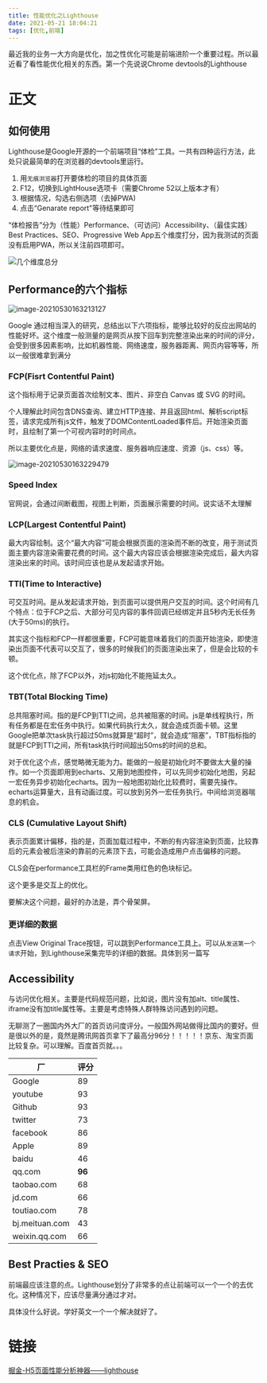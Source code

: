 ```yaml
---
title: 性能优化之Lighthouse
date: 2021-05-21 18:04:21
tags: [优化,前端]
---
```


最近我的业务一大方向是优化，加之性优化可能是前端进阶一个重要过程。所以最近看了看性能优化相关的东西。第一个先说说Chrome devtools的Lighthouse

# 正文

## 如何使用

Lighthouse是Google开源的一个前端项目“体检”工具。一共有四种运行方法，此处只说最简单的在浏览器的devtools里运行。

1. 用`无痕浏览器`打开要体检的项目的具体页面
2. F12，切换到LightHouse选项卡（需要Chrome 52以上版本才有）
3. 根据情况，勾选右侧选项（去掉PWA)
4. 点击“Genarate report"等待结果即可

“体检报告”分为（性能）Performance、（可访问）Accessibility、（最佳实践）Best Practices、SEO、Progressive Web App五个维度打分，因为我测试的页面没有启用PWA，所以关注前四项即可。

![几个维度总分](https://my-bucket-hexo-1258538316.cos.ap-guangzhou.myqcloud.com/typora/202105/30/163142-938623.png)

## Performance的六个指标

![image-20210530163213127](https://my-bucket-hexo-1258538316.cos.ap-guangzhou.myqcloud.com/typora/202105/30/163213-901084.png)

Google 通过相当深入的研究，总结出以下六项指标，能够比较好的反应出网站的性能好坏。这个维度一般测量的是网页从按下回车到完整渲染出来的时间的评分，会受到很多因素影响，比如机器性能、网络速度，服务器距离、网页内容等等，所以一般很难拿到满分

### FCP(Fisrt Contentful Paint)

这个指标用于记录页面首次绘制文本、图片、非空白 Canvas 或 SVG 的时间。

个人理解此时间包含DNS查询、建立HTTP连接、并且返回html、解析script标签，请求完成所有js文件，触发了DOMContentLoaded事件后。开始渲染页面时，且绘制了第一个可视内容时的时间点。

所以主要优化点是，网络的请求速度、服务器响应速度、资源（js、css）等。


![image-20210530163229479](https://my-bucket-hexo-1258538316.cos.ap-guangzhou.myqcloud.com/typora/202105/30/163231-210366.png)


### Speed Index

官网说，会通过间断截图，视图上判断，页面展示需要的时间。说实话不太理解

### LCP(Largest Contentful Paint)

最大内容绘制。这个“最大内容”可能会根据页面的渲染而不断的改变，用于测试页面主要内容渲染需要花费的时间。这个最大内容应该会根据渲染完成后，最大内容渲染出来的时间。该时间应该也是从发起请求开始。

### TTI(Time to Interactive)

可交互时间。是从发起请求开始，到页面可以提供用户交互的时间。这个时间有几个特点：位于FCP之后、大部分可见内容的事件回调已经绑定并且5秒内无长任务(大于50ms)的执行。

其实这个指标和FCP一样都很重要，FCP可能意味着我们的页面开始渲染，即使渲染出页面不代表可以交互了，很多的时候我们的页面渲染出来了，但是会比较的卡顿。

这个优化点，除了FCP以外，对js初始化不能拖延太久。

### TBT(Total Blocking Time)

总共阻塞时间。指的是FCP到TTI之间，总共被阻塞的时间。js是单线程执行，所有任务都是在宏任务中执行。如果代码执行太久，就会造成页面卡顿。这里Google把单次task执行超过50ms就算是“超时”，就会造成“阻塞”，TBT指标指的就是FCP到TTI之间，所有task执行时间超出50ms的时间的总和。

对于优化这个点，感觉略微无能为力。能做的一般是初始化时不要做太大量的操作。如一个页面即用到echarts、又用到地图控件，可以先同步初始化地图，另起一宏任务异步初始化echarts。因为一般地图初始化比较费时，需要先操作。echarts运算量大，且有动画过度。可以放到另外一宏任务执行。中间给浏览器喘息的机会。

### CLS (Cumulative Layout Shift)

表示页面累计偏移，指的是，页面加载过程中，不断的有内容渲染到页面，比较靠后的元素会被后渲染的靠前的元素顶下去，可能会造成用户点击偏移的问题。

CLS会在performance工具栏的Frame类用红色的色块标记。

这个更多是交互上的优化。

要解决这个问题，最好的办法是，弄个骨架屏。


### 更详细的数据

点击View Original Trace按钮，可以跳到Performance工具上。可以从`发送第一个请求`开始，到Lighthouse采集完毕的详细的数据。具体到另一篇写





## Accessibility

与访问优化相关。主要是代码规范问题，比如说，图片没有加alt、title属性、iframe没有加title属性等。主要是考虑特殊人群特殊访问遇到的问题。

无聊测了一圈国内外大厂的首页访问度评分。一般国外网站做得比国内的要好。但是很以外的是，竟然是腾讯网首页拿下了最高分96分！！！！！京东、淘宝页面比较复杂。可以理解。百度首页就。。。

|  厂   |  评分   |
| --- | --- |
|Google | 89 |
|youtube | 93 |
|Github | 93 |
|twitter | 73 |
|facebook | 86 |
|Apple | 89 |
|baidu | 46 |
|qq.com | **96** |
|taobao.com | 68 |
|jd.com | 66 |
|toutiao.com | 78 |
|bj.meituan.com | 43 |
|weixin.qq.com | 66 |


## Best Practies & SEO

前端最应该注意的点。Lighthouse划分了非常多的点让前端可以一个一个的去优化。这种情况下，应该尽量满分通过才对。

具体没什么好说。学好英文一个一个解决就好了。

# 链接

[掘金-H5页面性能分析神器——lighthouse](https://juejin.cn/post/6964280062264279070)

